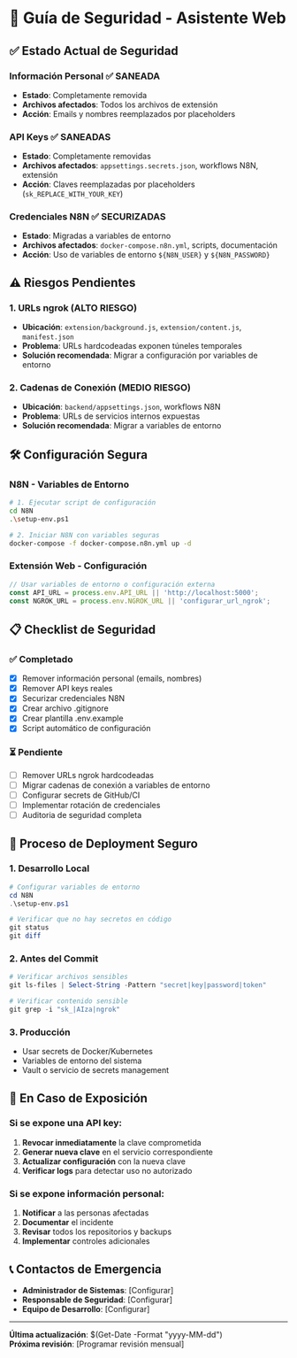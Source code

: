# 🔐 Guía de Seguridad - Asistente Web

## ✅ Estado Actual de Seguridad

### Información Personal ✅ SANEADA
- **Estado**: Completamente removida
- **Archivos afectados**: Todos los archivos de extensión
- **Acción**: Emails y nombres reemplazados por placeholders

### API Keys ✅ SANEADAS  
- **Estado**: Completamente removidas
- **Archivos afectados**: `appsettings.secrets.json`, workflows N8N, extensión
- **Acción**: Claves reemplazadas por placeholders (`sk_REPLACE_WITH_YOUR_KEY`)

### Credenciales N8N ✅ SECURIZADAS
- **Estado**: Migradas a variables de entorno
- **Archivos afectados**: `docker-compose.n8n.yml`, scripts, documentación
- **Acción**: Uso de variables de entorno `${N8N_USER}` y `${N8N_PASSWORD}`

## ⚠️ Riesgos Pendientes

### 1. URLs ngrok (ALTO RIESGO)
- **Ubicación**: `extension/background.js`, `extension/content.js`, `manifest.json`
- **Problema**: URLs hardcodeadas exponen túneles temporales
- **Solución recomendada**: Migrar a configuración por variables de entorno

### 2. Cadenas de Conexión (MEDIO RIESGO)
- **Ubicación**: `backend/appsettings.json`, workflows N8N
- **Problema**: URLs de servicios internos expuestas
- **Solución recomendada**: Migrar a variables de entorno

## 🛠️ Configuración Segura

### N8N - Variables de Entorno
```bash
# 1. Ejecutar script de configuración
cd N8N
.\setup-env.ps1

# 2. Iniciar N8N con variables seguras
docker-compose -f docker-compose.n8n.yml up -d
```

### Extensión Web - Configuración
```javascript
// Usar variables de entorno o configuración externa
const API_URL = process.env.API_URL || 'http://localhost:5000';
const NGROK_URL = process.env.NGROK_URL || 'configurar_url_ngrok';
```

## 📋 Checklist de Seguridad

### ✅ Completado
- [x] Remover información personal (emails, nombres)
- [x] Remover API keys reales
- [x] Securizar credenciales N8N
- [x] Crear archivo .gitignore
- [x] Crear plantilla .env.example
- [x] Script automático de configuración

### ⏳ Pendiente
- [ ] Remover URLs ngrok hardcodeadas
- [ ] Migrar cadenas de conexión a variables de entorno
- [ ] Configurar secrets de GitHub/CI
- [ ] Implementar rotación de credenciales
- [ ] Auditoria de seguridad completa

## 🔄 Proceso de Deployment Seguro

### 1. Desarrollo Local
```powershell
# Configurar variables de entorno
cd N8N
.\setup-env.ps1

# Verificar que no hay secretos en código
git status
git diff
```

### 2. Antes del Commit
```powershell
# Verificar archivos sensibles
git ls-files | Select-String -Pattern "secret|key|password|token"

# Verificar contenido sensible
git grep -i "sk_|AIza|ngrok"
```

### 3. Producción
- Usar secrets de Docker/Kubernetes
- Variables de entorno del sistema
- Vault o servicio de secrets management

## 🚨 En Caso de Exposición

### Si se expone una API key:
1. **Revocar inmediatamente** la clave comprometida
2. **Generar nueva clave** en el servicio correspondiente
3. **Actualizar configuración** con la nueva clave
4. **Verificar logs** para detectar uso no autorizado

### Si se expone información personal:
1. **Notificar** a las personas afectadas
2. **Documentar** el incidente
3. **Revisar** todos los repositorios y backups
4. **Implementar** controles adicionales

## 📞 Contactos de Emergencia

- **Administrador de Sistemas**: [Configurar]
- **Responsable de Seguridad**: [Configurar]
- **Equipo de Desarrollo**: [Configurar]

---
**Última actualización**: $(Get-Date -Format "yyyy-MM-dd")  
**Próxima revisión**: [Programar revisión mensual]
